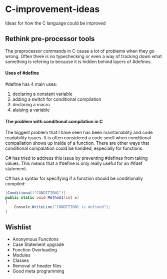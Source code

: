 # C-improvement-ideas
Ideas for how the C language could be improved

## Rethink pre-processor tools
The preprocessor commands in C cause a lot of problems when they go wrong. Often there is no typechecking or even a way of tracking down what something is refering to because it is hidden behind layers of #defines.

#### Uses of #define
#define has 4 main uses:
1. declaring a constant variable
2. adding a switch for conditional compilation
3. declaring a macro
4. alaising a variable

#### The problem with conditional compilation in C
The biggest problem that I have seen has been maintainablity and code readability issues. It is often considered a code smell when conditional compaliation shows up inside of a function. There are other ways that conditional compalation could be handled, especially for functions. 

C# has tried to address this issue by preventing #defines from taking values. This means that a #define is only really useful for an #ifdef statement.

C# has a syntax for specifying if a function should be conditionally compiled:
```C#
[Conditional("CONDITION1")]
public static void Method1(int x)
{
    Console.WriteLine("CONDITION1 is defined");
}
```

## Wishlist

* Anonymous Functions
* Case Statement upgrade
* Function Overloading
* Modules
* Classes
* Removal of header files
* Good meta programming

